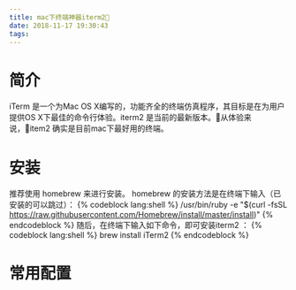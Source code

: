 ```yaml
---
title: mac下终端神器iterm2
date: 2018-11-17 19:30:43
tags:
---
```


# 简介
iTerm 是一个为Mac OS X编写的，功能齐全的终端仿真程序，其目标是在为用户提供OS X下最佳的命令行体验。iterm2 是当前的最新版本。从体验来说，item2 确实是目前mac下最好用的终端。

# 安装
推荐使用 homebrew 来进行安装。
homebrew 的安装方法是在终端下输入（已安装的可以跳过）：
{% codeblock  lang:shell %}
/usr/bin/ruby -e "$(curl -fsSL https://raw.githubusercontent.com/Homebrew/install/master/install)"
{% endcodeblock %} 
随后，在终端下输入如下命令，即可安装iterm2 ：
{% codeblock  lang:shell %}
brew install iTerm2
{% endcodeblock %} 

# 常用配置
